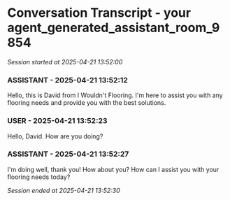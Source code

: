 # Conversation Transcript - your agent_generated_assistant_room_9854

*Session started at 2025-04-21 13:52:00*

### ASSISTANT - 2025-04-21 13:52:12

Hello, this is David from I Wouldn't Flooring. I'm here to assist you with any flooring needs and provide you with the best solutions.

### USER - 2025-04-21 13:52:23

Hello, David. How are you doing?

### ASSISTANT - 2025-04-21 13:52:27

I'm doing well, thank you! How about you? How can I assist you with your flooring needs today?

*Session ended at 2025-04-21 13:52:30*

